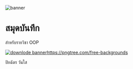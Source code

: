 ![banner](https://github.com/piya231111/piya231111.github.io/assets/159878626/7be0d86e-8774-4e6b-bed1-4ab7ce455577)

# สมุดบันทึก

สำหรับรายวิชา OOP

[![downlode banner](./banner.jpq)](https://pngtree.com/free-backgrounds)https://pngtree.com/free-backgrounds

ปิยฉัตร วันใส
